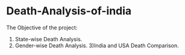# Death-Analysis-of-india
The Objective of the project: 
1) State-wise Death Analysis.
2) Gender-wise Death Analysis.
3)India and USA Death Comparison.
